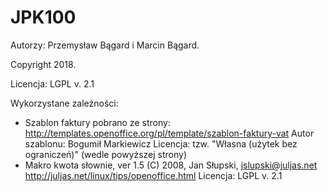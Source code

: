 # JPK100
Autorzy: Przemysław Bągard i Marcin Bągard.

Copyright 2018.

Licencja: LGPL v. 2.1

Wykorzystane zależności:
* Szablon faktury pobrano ze strony:
    http://templates.openoffice.org/pl/template/szablon-faktury-vat
    Autor szablonu: Bogumił Markiewicz
    Licencja: tzw. "Własna (użytek bez ograniczeń)" (wedle powyższej strony)
* Makro kwota słownie, ver 1.5
    (C) 2008, Jan Słupski, jslupski@juljas.net
    http://juljas.net/linux/tips/openoffice.html
    Licencja: LGPL v. 2.1

